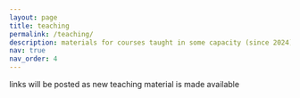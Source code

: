 ```yaml
---
layout: page
title: teaching
permalink: /teaching/
description: materials for courses taught in some capacity (since 2024)
nav: true
nav_order: 4
---
```


links will be posted as new teaching material is made available
